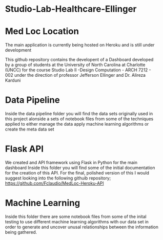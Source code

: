 # Studio-Lab-Healthcare-Ellinger

# Med Loc Location
The main application is currently being hosted on Heroku and is still under development

This github repository contains the developent of a Dashboard developed by a group of students at the University of North Carolina at Charlotte (UNCC)
for the course Studio Lab II -Design Computation - ARCH 7212 - 002
under the direction of professor Jefferson Ellinger and Dr. Alireza Karduni

# Data Pipeline
Inside the data pipeline folder you will find the data sets originally used in this project
alonside a sets of notebook files from some of the techniques applied to either manage the data
apply machine learning algorithms or create the meta data set

# Flask API
We created and API framework using Flask in Python for the main dashboard
Inside this folder you will find some of the initial documentation for the
creation of this API. 
For the final, polished version of this I would suggest looking into the following githuib repository; https://github.com/Fclaudio/MedLoc-Heroku-API

# Machine Learning
Inside this folder there are some notebook files from some of the inital testing 
to use different machine learning algorithms with our data set in order to generate 
and uncover unusal relationships between the information being gathered.
